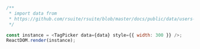 <!--start-code-->

```js
/**
 * import data from
 * https://github.com/rsuite/rsuite/blob/master/docs/public/data/users-role.json
 */

const instance = <TagPicker data={data} style={{ width: 300 }} />;
ReactDOM.render(instance);
```

<!--end-code-->

